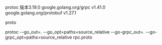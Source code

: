 protoc 版本3.19.0
google.golang.org/grpc v1.41.0
google.golang.org/protobuf v1.27.1

proto

protoc --go_out=. --go_opt=paths=source_relative --go-grpc_out=. --go-grpc_opt=paths=source_relative rpc.proto

